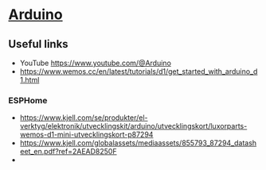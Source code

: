 # [Arduino](https://www.arduino.cc/)

## Useful links
- YouTube https://www.youtube.com/@Arduino
- https://www.wemos.cc/en/latest/tutorials/d1/get_started_with_arduino_d1.html

### ESPHome
- https://www.kjell.com/se/produkter/el-verktyg/elektronik/utvecklingskit/arduino/utvecklingskort/luxorparts-wemos-d1-mini-utvecklingskort-p87294
- https://www.kjell.com/globalassets/mediaassets/855793_87294_datasheet_en.pdf?ref=2AEAD8250F
- 
